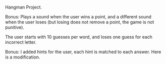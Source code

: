 Hangman Project.

Bonus: Plays a sound when the user wins a point, and a different sound when the user loses (but losing does not remove a point, the game is not punitive).

The user starts with 10 guesses per word, and loses one guess for each incorrect letter.

Bonus: I added hints for the user, each hint is matched to each answer.
Here is a modification.